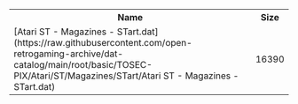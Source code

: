 <table>
<tr><th>Name</th><th>Size</th></tr>
<tr><td>[Atari ST - Magazines - STart.dat](https://raw.githubusercontent.com/open-retrogaming-archive/dat-catalog/main/root/basic/TOSEC-PIX/Atari/ST/Magazines/STart/Atari ST - Magazines - STart.dat)</td><td>16390</td></tr>
</table>
